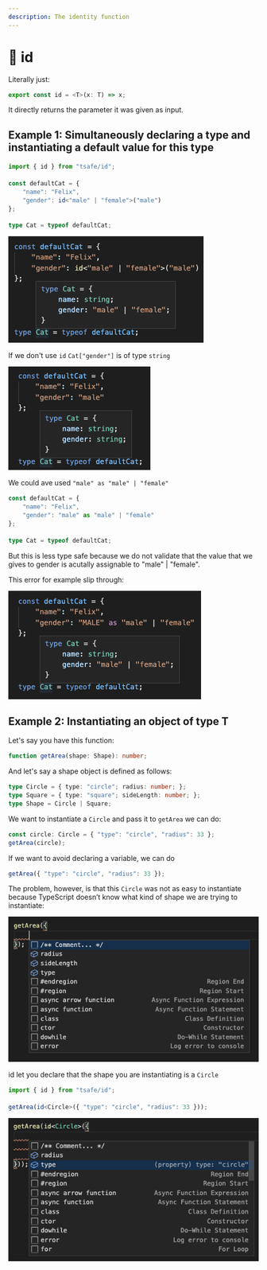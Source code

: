```yaml
---
description: The identity function
---
```


# 🌟 id

Literally just:

```typescript
export const id = <T>(x: T) => x;
```

It directly returns the parameter it was given as input.

## Example 1: Simultaneously declaring a type and instantiating a default value for this type

```typescript
import { id } from "tsafe/id";

const defaultCat = {
    "name": "Felix",
    "gender": id<"male" | "female">("male")
};

type Cat = typeof defaultCat;
```

![Cat\["gender"\] is "male" | "female"](<../.gitbook/assets/image (3).png>)

If we don't use `id` `Cat["gender"]` is of type `string`

![Cat\["gender"\] is string](<../.gitbook/assets/image (4).png>)

We could ave used `"male" as "male" | "female"`

```typescript
const defaultCat = {
    "name": "Felix",
    "gender": "male" as "male" | "female"
};

type Cat = typeof defaultCat;
```

But this is less type safe because we do not validate that the value that we gives to gender is acutally assignable to "male" | "female".

This error for example slip through:

!["MALE" is all caps, which should be a typing error](<../.gitbook/assets/image (5).png>)

## Example 2: Instantiating an object of type T

Let's say you have this function:

```typescript
function getArea(shape: Shape): number;
```

And let's say a shape object is defined as follows:

```typescript
type Circle = { type: "circle"; radius: number; };
type Square = { type: "square"; sideLength: number; };
type Shape = Circle | Square;
```

We want to instantiate a `Circle` and pass it to `getArea` we can do:

```typescript
const circle: Circle = { "type": "circle", "radius": 33 };
getArea(circle);
```

If we want to avoid declaring a variable, we can do

```typescript
getArea({ "type": "circle", "radius": 33 });
```

The problem, however, is that this `Circle` was not as easy to instantiate because TypeScript doesn’t know what kind of shape we are trying to instantiate:

![Every possible properties are listed](<../.gitbook/assets/image (1).png>)

id let you declare that the shape you are instantiating is a `Circle`

```typescript
import { id } from "tsafe/id";

getArea(id<Circle>({ "type": "circle", "radius": 33 }));
```

![TypeScript knows we are instantiating a Circle](<../.gitbook/assets/image (2).png>)
